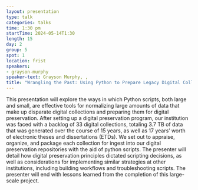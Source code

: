 ```yaml
---
layout: presentation
type: talk
categories: talks
time: 1:30 pm
startTime: 2024-05-14T1:30
length: 15
day: 2
group: 5
spot: 1
location: frist
speakers:
- grayson-murphy
speaker-text: Grayson Murphy, , 
title: "Wrangling the Past: Using Python to Prepare Legacy Digital Collections and ETDs for Preservation"
---
```

This presentation will explore the ways in which Python scripts, both large and small, are effective tools for normalizing large amounts of data that make up disparate digital collections and preparing them for digital preservation. After setting up a digital preservation program, our institution was faced with a backlog of 33 digital collections, totaling 3.7 TB of data that was generated over the course of 15 years, as well as 17 years’ worth of electronic theses and dissertations (ETDs). We set out to appraise, organize, and package each collection for ingest into our digital preservation repositories with the aid of python scripts. The presenter will detail how digital preservation principles dictated scripting decisions, as well as considerations for implementing similar strategies at other institutions, including building workflows and troubleshooting scripts. The presenter will end with lessons learned from the completion of this large-scale project. 
